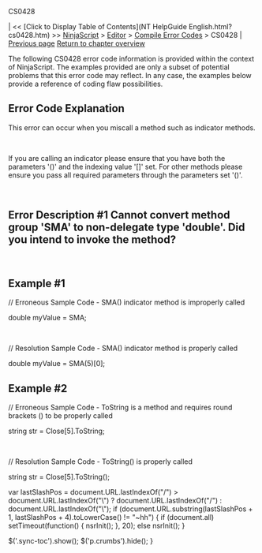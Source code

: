 ﻿










 


CS0428







| &lt;&lt; [Click to Display Table of Contents](NT HelpGuide English.html?cs0428.htm) &gt;&gt;
 [NinjaScript](ninjascript.htm) &gt; [Editor](editor.htm) &gt; [Compile Error Codes](compile_error_codes.htm) &gt;
CS0428 | [Previous page](cs0246.htm)
[Return to chapter overview](compile_error_codes.htm)










The following CS0428 error code information is provided within the context of NinjaScript. The examples provided are only a subset of potential problems that this error code may reflect. In any case, the examples below provide a reference of coding flaw possibilities.



Error Code Explanation
----------------------


This error can occur when you miscall a method such as indicator methods.


 


If you are calling an indicator please ensure that you have both the parameters '()' and the indexing value '[]' set. For other methods please ensure you pass all required parameters through the parameters set '()'.


 


Error Description #1 
Cannot convert method group 'SMA' to non-delegate type 'double'. Did you intend to invoke the method?
---------------------------------------------------------------------------------------------------------------------------


 


Example #1
----------


// Erroneous Sample Code - SMA() indicator method is improperly called


double myValue = SMA;


 


// Resolution Sample Code - SMA() indicator method is properly called


double myValue = SMA(5)[0];



Example #2
----------


// Erroneous Sample Code - ToString is a method and requires round brackets () to be properly called


string str = Close[5].ToString; 


 


// Resolution Sample Code - ToString() is properly called


string str = Close[5].ToString(); 





 
 var lastSlashPos = document.URL.lastIndexOf("/") &gt; document.URL.lastIndexOf("\\") ? document.URL.lastIndexOf("/") : document.URL.lastIndexOf("\\");
 if (document.URL.substring(lastSlashPos + 1, lastSlashPos + 4).toLowerCase() != "~hh") {
 if (document.all) setTimeout(function() {
 nsrInit();
 }, 20);
 else nsrInit();
 }
 
 
 $('.sync-toc').show();
 $('p.crumbs').hide();
 }
 
 
 



